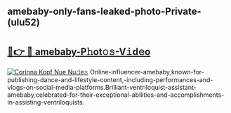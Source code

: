## amebaby-only-fans​-leaked-photo​-Private-(ulu52)


# <h2><a href="https://mediaupload.pro?title=amebaby&ref=git">🔗👉 🔴 amebaby-P𝚑ot𝚘𝚜-V𝚒d𝚎o</a></h2>

[![Corinna Kopf Nue Nu𝚍e𝚜](https://i.imgur.com/0qMVB7G.gif)](https://mediaupload.pro?title=amebaby&ref=git)
Online-influencer-amebaby,known-for-publishing-dance-and-lifestyle-content,-including-performances-and-vlogs-on-social-media-platforms.Brilliant-ventriloquist-assistant-amebaby,celebrated-for-their-exceptional-abilities-and-accomplishments-in-assisting-ventriloquists.  